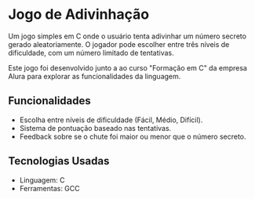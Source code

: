 # Jogo de Adivinhação

Um jogo simples em C onde o usuário tenta adivinhar um número secreto gerado aleatoriamente. O jogador pode escolher entre três níveis de dificuldade, com um número limitado de tentativas.

Este jogo foi desenvolvido junto a ao curso "Formação em C" da empresa Alura para explorar as funcionalidades da linguagem.

## Funcionalidades

- Escolha entre níveis de dificuldade (Fácil, Médio, Difícil).
- Sistema de pontuação baseado nas tentativas.
- Feedback sobre se o chute foi maior ou menor que o número secreto.

## Tecnologias Usadas

- Linguagem: C
- Ferramentas: GCC

